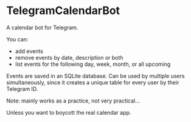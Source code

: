 # TelegramCalendarBot

A calendar bot for Telegram.

You can:
- add events
- remove events by date, description or both
- list events for the following day, week, month, or all upcoming

Events are saved in an SQLite database. Can be used by multiple users simultaneously,
since it creates a unique table for every user by their Telegram ID.

Note: mainly works as a practice, not very practical...

Unless you want to boycott the real calendar app.
